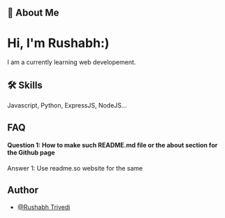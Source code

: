 
## 🚀 About Me
# Hi, I'm Rushabh:)
I am a currently learning web developement. 



## 🛠 Skills
Javascript, Python, ExpressJS, NodeJS...


## FAQ

#### Question 1: How to make such README.md file or the about section for the Github page

Answer 1: Use readme.so website for the same



## Author

- [@Rushabh Trivedi](https://github.com/rushabhT3)



<!--
**rushabhT3/rushabhT3** is a ✨ _special_ ✨ repository because its `README.md` (this file) appears on your GitHub profile.

Here are some ideas to get you started:

- 🔭 I’m currently working on ...
- 🌱 I’m currently learning ...
- 👯 I’m looking to collaborate on ...
- 🤔 I’m looking for help with ...
- 💬 Ask me about ...
- 📫 How to reach me: ...
- 😄 Pronouns: ...
- ⚡ Fun fact: ...
-->
